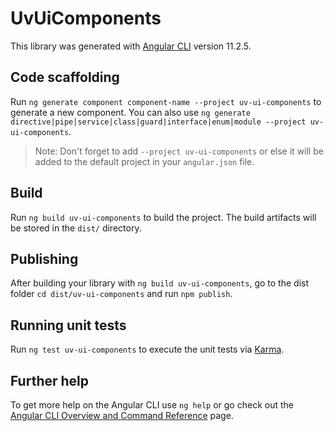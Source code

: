 # UvUiComponents

This library was generated with [Angular CLI](https://github.com/angular/angular-cli) version 11.2.5.

## Code scaffolding

Run `ng generate component component-name --project uv-ui-components` to generate a new component. You can also use `ng generate directive|pipe|service|class|guard|interface|enum|module --project uv-ui-components`.
> Note: Don't forget to add `--project uv-ui-components` or else it will be added to the default project in your `angular.json` file. 

## Build

Run `ng build uv-ui-components` to build the project. The build artifacts will be stored in the `dist/` directory.

## Publishing

After building your library with `ng build uv-ui-components`, go to the dist folder `cd dist/uv-ui-components` and run `npm publish`.

## Running unit tests

Run `ng test uv-ui-components` to execute the unit tests via [Karma](https://karma-runner.github.io).

## Further help

To get more help on the Angular CLI use `ng help` or go check out the [Angular CLI Overview and Command Reference](https://angular.io/cli) page.

